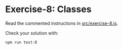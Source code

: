 # Exercise-8: Classes

Read the commented instructions in [src/exercise-8.js](/src/exercise-8.js).

Check your solution with:
```sh
npm run test:8
```
